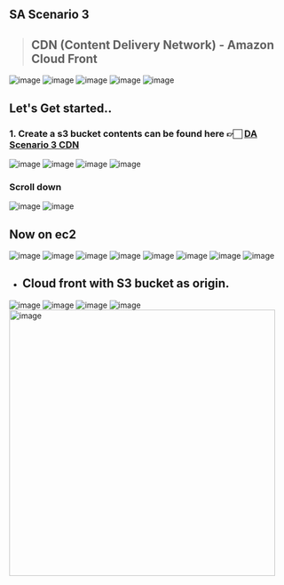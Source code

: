 ## SA Scenario 3
> ## CDN (Content Delivery Network) - Amazon Cloud Front

<img alt="image" src="https://github.com/Brindha-m/AWS_Games/assets/72887609/09f491e8-742b-4429-95b6-0f7d9c30e8ea">
<img alt="image" src="https://github.com/Brindha-m/AWS_Games/assets/72887609/c6b1692f-33f1-4702-8550-077e1056af64">
<img alt="image" src="https://github.com/Brindha-m/AWS_Games/assets/72887609/d2642f82-6eb8-4a6c-a75a-e7ba74c1102e">
<img alt="image" src="https://github.com/Brindha-m/AWS_Games/assets/72887609/94d733d3-3b81-4573-8edd-ede1975457b0">
<img alt="image" src="https://github.com/Brindha-m/AWS_Games/assets/72887609/a3d50b03-301f-44ac-a0ff-1e6a33dc09a4">

## Let's Get started..

### 1. Create a s3 bucket contents can be found here 👉🏻 [DA Scenario 3 CDN](https://github.com/Brindha-m/AWS_Games/tree/main/Solutions%20Architect/Utils/Scenario%203%20-%20CDN)

<img alt="image" src="https://github.com/Brindha-m/AWS_Games/assets/72887609/c5a543b8-63fe-4ccb-a804-64460c56ed6a">
<img alt="image" src="https://github.com/Brindha-m/AWS_Games/assets/72887609/11da1b2b-5d3a-469a-9264-222402fee535">
<img alt="image" src="https://github.com/Brindha-m/AWS_Games/assets/72887609/a983322a-f97f-4608-a5de-ed55b9fa9727">
<img alt="image" src="https://github.com/Brindha-m/AWS_Games/assets/72887609/8301b929-5f70-4fad-8608-8d6558c3ea45">

### Scroll down
<img alt="image" src="https://github.com/Brindha-m/AWS_Games/assets/72887609/04222f88-bf05-4566-a600-30cf8d6d8cbd">
<img alt="image" src="https://github.com/Brindha-m/AWS_Games/assets/72887609/6be4081e-b81c-4e80-a4c4-fd81c884eb45">

## Now on ec2
<img alt="image" src="https://github.com/Brindha-m/AWS_Games/assets/72887609/ce2cd4da-da5a-48e0-9cfb-3942a56b9298">
<img alt="image" src="https://github.com/Brindha-m/AWS_Games/assets/72887609/ebe80ede-bd95-493a-8d55-2ce087abd246">
<img alt="image" src="https://github.com/Brindha-m/AWS_Games/assets/72887609/28e3b88c-e395-40d9-942c-c2097338378e">
<img alt="image" src="https://github.com/Brindha-m/AWS_Games/assets/72887609/0dc6bd03-8aa6-4d9a-8d2c-e1c3cb2ecfc8">
<img alt="image" src="https://github.com/Brindha-m/AWS_Games/assets/72887609/c252d0ec-7e73-4131-bf81-6af669233d51">
<img alt="image" src="https://github.com/Brindha-m/AWS_Games/assets/72887609/7978e6bf-b308-4d10-b039-3cefbc1fd760">
<img alt="image" src="https://github.com/Brindha-m/AWS_Games/assets/72887609/081029ae-7464-465b-8b14-e21b4bd8dfd5">
<img alt="image" src="https://github.com/Brindha-m/AWS_Games/assets/72887609/f49ddf85-c065-4282-b2e5-7caa124d772b">

- ## Cloud front with S3 bucket as origin.
  
<img alt="image" src="https://github.com/Brindha-m/AWS_Games/assets/72887609/c7320a50-145c-4944-9602-39c09ac667be">

<img alt="image" src="https://github.com/Brindha-m/AWS_Games/assets/72887609/c7cd3cb3-51ad-49e3-afa8-198954fe6c60">
<img alt="image" src="https://github.com/Brindha-m/AWS_Games/assets/72887609/ddff35df-0a2b-4f2f-adce-e2f60ed48a40">
<img alt="image" src="https://github.com/Brindha-m/AWS_Games/assets/72887609/75f0cab0-57da-4151-bdf7-77947674b6f3">

<img width="479" alt="image" src="https://github.com/Brindha-m/AWS_Games/assets/72887609/ca682972-4caa-4b85-bb0a-47a48034e14c">
